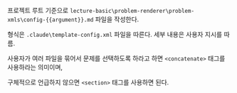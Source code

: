 프로젝트 루트 기준으로 `lecture-basic\problem-renderer\problem-xmls\config-{{argument}}.md` 파일을 작성한다.

형식은 `.claude\template-config.xml` 파일을 따른다. 세부 내용은 사용자 지시를 따름.

사용자가 여러 파일을 묶어서 문제를 선택하도록 하라고 하면 `<concatenate>` 태그를 사용하라는 의미이며,

구체적으로 언급하지 않으면 `<section>` 태그를 사용하면 된다.